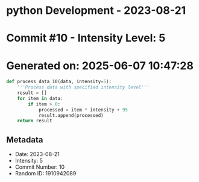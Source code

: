 ﻿# python Development - 2023-08-21
# Commit #10 - Intensity Level: 5
# Generated on: 2025-06-07 10:47:28
```python
def process_data_10(data, intensity=5):
    '''Process data with specified intensity level'''
    result = []
    for item in data:
        if item > 0:
            processed = item * intensity + 95
            result.append(processed)
    return result
```
## Metadata
- Date: 2023-08-21
- Intensity: 5
- Commit Number: 10
- Random ID: 1910942089
